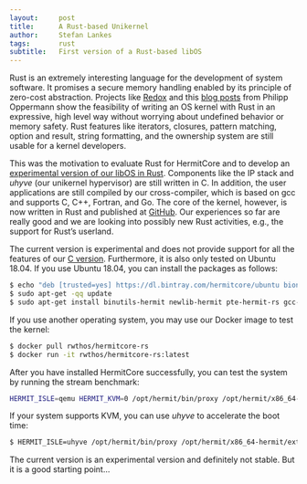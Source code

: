 ```yaml
---
layout:     post
title:      A Rust-based Unikernel
author:     Stefan Lankes
tags: 	    rust
subtitle:   First version of a Rust-based libOS
---
```


Rust is an extremely interesting language for the development of system software.
It promises a secure memory handling enabled by its principle of zero-cost abstraction.
Projects like [Redox](https://www.redox-os.org) and this [blog posts](https://os.phil-opp.com/second-edition/) from Philipp Oppermann show the feasibility of writing an OS kernel with Rust in an expressive, high level way without worrying about undefined behavior or memory safety.
Rust features like iterators, closures, pattern matching, option and result, string formatting, and the ownership system are still usable for a kernel developers. 

This was the motivation to evaluate Rust for HermitCore and to develop an [experimental version of our libOS in Rust](https://github.com/hermitcore/libhermit-rs).
Components like the IP stack and *uhyve* (our unikernel hypervisor) are still written in C.
In addition, the user applications are still compiled by our cross-compiler, which is based on gcc and supports C, C++, Fortran, and Go.
The core of the kernel, however, is now written in Rust and published at [GitHub](https://github.com/hermitcore/libhermit-rs).
Our experiences so far are really good and we are looking into possibly new Rust activities, e.g., the support for Rust’s userland.

The current version is experimental and does not provide support for all the features of our [C version](https://github.com/hermitcore/libhermit).
Furthermore, it is also only tested on Ubuntu 18.04.
If you use Ubuntu 18.04, you can install the packages as follows:

```bash
$ echo "deb [trusted=yes] https://dl.bintray.com/hermitcore/ubuntu bionic main" | sudo tee -a /etc/apt/sources.list
$ sudo apt-get -qq update
$ sudo apt-get install binutils-hermit newlib-hermit pte-hermit-rs gcc-hermit libhermit-rs
```

If you use another operating system, you may use our Docker image to test the kernel:

```bash
$ docker pull rwthos/hermitcore-rs
$ docker run -it rwthos/hermitcore-rs:latest
```

After you have installed HermitCore successfully, you can test the system by running the stream benchmark:

```bash
HERMIT_ISLE=qemu HERMIT_KVM=0 /opt/hermit/bin/proxy /opt/hermit/x86_64-hermit/extra/benchmarks/stream
```

If your system supports KVM, you can use *uhyve* to accelerate the boot time:

```bash
$ HERMIT_ISLE=uhyve /opt/hermit/bin/proxy /opt/hermit/x86_64-hermit/extra/benchmarks/stream
```

The current version is an experimental version and definitely not stable.
But it is a good starting point...

